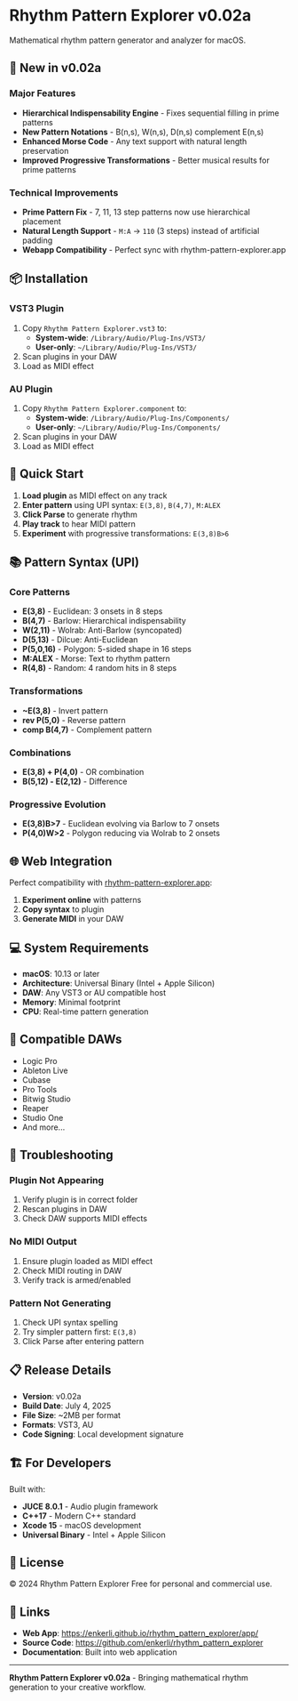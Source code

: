 # Rhythm Pattern Explorer v0.02a

Mathematical rhythm pattern generator and analyzer for macOS.

## 🎯 New in v0.02a

### Major Features
- **Hierarchical Indispensability Engine** - Fixes sequential filling in prime patterns
- **New Pattern Notations** - B(n,s), W(n,s), D(n,s) complement E(n,s)
- **Enhanced Morse Code** - Any text support with natural length preservation
- **Improved Progressive Transformations** - Better musical results for prime patterns

### Technical Improvements
- **Prime Pattern Fix** - 7, 11, 13 step patterns now use hierarchical placement
- **Natural Length Support** - `M:A` → `110` (3 steps) instead of artificial padding
- **Webapp Compatibility** - Perfect sync with rhythm-pattern-explorer.app

## 📦 Installation

### VST3 Plugin
1. Copy `Rhythm Pattern Explorer.vst3` to:
   - **System-wide**: `/Library/Audio/Plug-Ins/VST3/`
   - **User-only**: `~/Library/Audio/Plug-Ins/VST3/`
2. Scan plugins in your DAW
3. Load as MIDI effect

### AU Plugin
1. Copy `Rhythm Pattern Explorer.component` to:
   - **System-wide**: `/Library/Audio/Plug-Ins/Components/`
   - **User-only**: `~/Library/Audio/Plug-Ins/Components/`
2. Scan plugins in your DAW
3. Load as MIDI effect

## 🎼 Quick Start

1. **Load plugin** as MIDI effect on any track
2. **Enter pattern** using UPI syntax: `E(3,8)`, `B(4,7)`, `M:ALEX`
3. **Click Parse** to generate rhythm
4. **Play track** to hear MIDI pattern
5. **Experiment** with progressive transformations: `E(3,8)B>6`

## 📚 Pattern Syntax (UPI)

### Core Patterns
- **E(3,8)** - Euclidean: 3 onsets in 8 steps
- **B(4,7)** - Barlow: Hierarchical indispensability
- **W(2,11)** - Wolrab: Anti-Barlow (syncopated)
- **D(5,13)** - Dilcue: Anti-Euclidean
- **P(5,0,16)** - Polygon: 5-sided shape in 16 steps
- **M:ALEX** - Morse: Text to rhythm pattern
- **R(4,8)** - Random: 4 random hits in 8 steps

### Transformations
- **~E(3,8)** - Invert pattern
- **rev P(5,0)** - Reverse pattern
- **comp B(4,7)** - Complement pattern

### Combinations
- **E(3,8) + P(4,0)** - OR combination
- **B(5,12) - E(2,12)** - Difference

### Progressive Evolution
- **E(3,8)B>7** - Euclidean evolving via Barlow to 7 onsets
- **P(4,0)W>2** - Polygon reducing via Wolrab to 2 onsets

## 🌐 Web Integration

Perfect compatibility with [rhythm-pattern-explorer.app](https://enkerli.github.io/rhythm_pattern_explorer/app/):
1. **Experiment online** with patterns
2. **Copy syntax** to plugin
3. **Generate MIDI** in your DAW

## 💻 System Requirements

- **macOS**: 10.13 or later
- **Architecture**: Universal Binary (Intel + Apple Silicon)
- **DAW**: Any VST3 or AU compatible host
- **Memory**: Minimal footprint
- **CPU**: Real-time pattern generation

## 🎵 Compatible DAWs

- Logic Pro
- Ableton Live
- Cubase
- Pro Tools
- Bitwig Studio
- Reaper
- Studio One
- And more...

## 🔧 Troubleshooting

### Plugin Not Appearing
1. Verify plugin is in correct folder
2. Rescan plugins in DAW
3. Check DAW supports MIDI effects

### No MIDI Output
1. Ensure plugin loaded as MIDI effect
2. Check MIDI routing in DAW
3. Verify track is armed/enabled

### Pattern Not Generating
1. Check UPI syntax spelling
2. Try simpler pattern first: `E(3,8)`
3. Click Parse after entering pattern

## 📋 Release Details

- **Version**: v0.02a
- **Build Date**: July 4, 2025
- **File Size**: ~2MB per format
- **Formats**: VST3, AU
- **Code Signing**: Local development signature

## 🏗️ For Developers

Built with:
- **JUCE 8.0.1** - Audio plugin framework
- **C++17** - Modern C++ standard
- **Xcode 15** - macOS development
- **Universal Binary** - Intel + Apple Silicon

## 📝 License

© 2024 Rhythm Pattern Explorer
Free for personal and commercial use.

## 🔗 Links

- **Web App**: https://enkerli.github.io/rhythm_pattern_explorer/app/
- **Source Code**: https://github.com/enkerli/rhythm_pattern_explorer
- **Documentation**: Built into web application

---

**Rhythm Pattern Explorer v0.02a** - Bringing mathematical rhythm generation to your creative workflow.